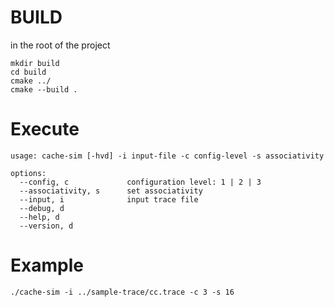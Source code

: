# BUILD
in the root of the project
```
mkdir build
cd build
cmake ../
cmake --build .
```
# Execute
```
usage: cache-sim [-hvd] -i input-file -c config-level -s associativity

options:
  --config, c             configuration level: 1 | 2 | 3
  --associativity, s      set associativity
  --input, i              input trace file
  --debug, d
  --help, d
  --version, d
```
# Example
```
./cache-sim -i ../sample-trace/cc.trace -c 3 -s 16
```
